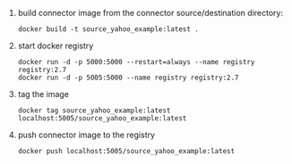 
1. build connector image from the connector source/destination directory:

    ```shell
    docker build -t source_yahoo_example:latest .
    ```

2. start docker registry

    ```shell
    docker run -d -p 5000:5000 --restart=always --name registry registry:2.7
    docker run -d -p 5005:5000 --name registry registry:2.7
    ```


3. tag the image

    ```shell
    docker tag source_yahoo_example:latest localhost:5005/source_yahoo_example:latest
    ```

4. push connector image to the registry

    ```shell
    docker push localhost:5005/source_yahoo_example:latest
    ```

